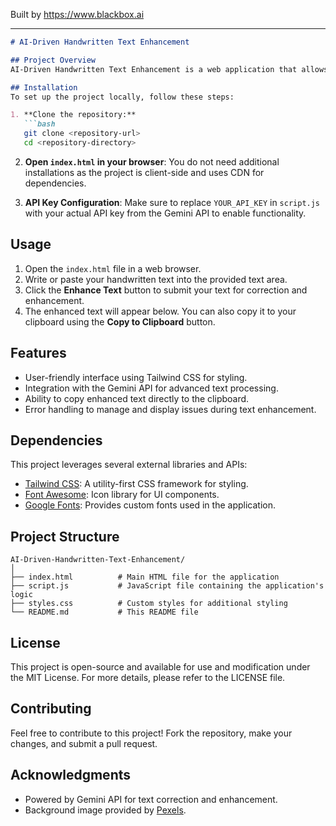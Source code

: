 
Built by https://www.blackbox.ai

---

```markdown
# AI-Driven Handwritten Text Enhancement

## Project Overview
AI-Driven Handwritten Text Enhancement is a web application that allows users to input handwritten text and receive an enhanced version of it, correcting any spelling, grammar, and punctuation issues while maintaining the original meaning. The application uses the Gemini API for natural language processing and offers a sleek, user-friendly interface.

## Installation
To set up the project locally, follow these steps:

1. **Clone the repository:**
   ```bash
   git clone <repository-url>
   cd <repository-directory>
   ```

2. **Open `index.html` in your browser**:
   You do not need additional installations as the project is client-side and uses CDN for dependencies.

3. **API Key Configuration**:
   Make sure to replace `YOUR_API_KEY` in `script.js` with your actual API key from the Gemini API to enable functionality.

## Usage
1. Open the `index.html` file in a web browser.
2. Write or paste your handwritten text into the provided text area.
3. Click the **Enhance Text** button to submit your text for correction and enhancement.
4. The enhanced text will appear below. You can also copy it to your clipboard using the **Copy to Clipboard** button.

## Features
- User-friendly interface using Tailwind CSS for styling.
- Integration with the Gemini API for advanced text processing.
- Ability to copy enhanced text directly to the clipboard.
- Error handling to manage and display issues during text enhancement.

## Dependencies
This project leverages several external libraries and APIs:
- [Tailwind CSS](https://tailwindcss.com/): A utility-first CSS framework for styling.
- [Font Awesome](https://fontawesome.com/): Icon library for UI components.
- [Google Fonts](https://fonts.google.com/): Provides custom fonts used in the application.

## Project Structure
```
AI-Driven-Handwritten-Text-Enhancement/
│
├── index.html          # Main HTML file for the application
├── script.js           # JavaScript file containing the application's logic
├── styles.css          # Custom styles for additional styling
└── README.md           # This README file
```

## License
This project is open-source and available for use and modification under the MIT License. For more details, please refer to the LICENSE file.

## Contributing
Feel free to contribute to this project! Fork the repository, make your changes, and submit a pull request.

## Acknowledgments
- Powered by Gemini API for text correction and enhancement.
- Background image provided by [Pexels](https://www.pexels.com/).
```